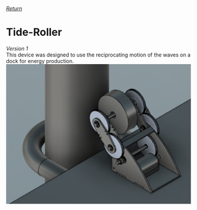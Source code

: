 [*Return*](index.md)
# Tide-Roller

_Version 1_  
This device was designed to use the reciprocating motion of the waves on a dock for energy production.  
![Tide-Roller-v1](tide-roller.PNG)


